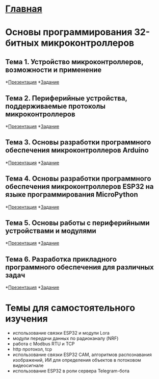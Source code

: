 # [Главная](/Ilnur-Khudaibirdin)

# Основы программирования 32-битных микроконтроллеров

## Тема 1. Устройство микроконтроллеров, возможности и применение

*[Презентация]()
*[Задание]()

## Тема 2. Периферийные устройства, поддерживаемые протоколы микроконтроллеров

*[Презентация]()
*[Задание]()

## Тема 3. Основы разработки программного обеспечения микроконтроллеров Arduino

*[Презентация]()
*[Задание]()

## Тема 4. Основы разработки программного обеспечения микроконтроллеров ESP32 на языке программирования MicroPython

*[Презентация]()
*[Задание]()

## Тема 5. Основы работы с периферийными устройствами и модулями

*[Презентация]()
*[Задание]()

## Тема 6. Разработка прикладного программного обеспечения для различных задач

*[Презентация]()
*[Задание]()

# Темы для самостоятельного изучения

* использование связки ESP32 и модули Lora
* модули передачи данных по радиоканалу (NRF)
* работа с Modbus RTU и TCP
* http протокол, tcp
* использование связки ESP32 CAM, алгоритмов распознавания изображений, ИИ для определения объектов в потоковом видеосигнале
* использование ESP32 в роли сервера Telegram-бота
